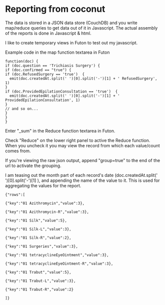 # Reporting from coconut

The data is stored in a JSON data store (CouchDB) and you write map/reduce queries to get data out of it in Javascript.
The actual assembly of the reports is done in Javascript & html.

I like to create temporary views in Futon to test out my javascript.

Example code in the map function textarea in Futon

    function(doc) {
    if (doc.question == 'Trichiasis Surgery') {
    if (doc.confirmed == "true") {
    if (doc.RefusedSurgery == 'true')  {
      emit(doc.createdAt.split(' ')[0].split('-')[1] + ' RefusedSurgery', 1)
    }
    if (doc.ProvidedEpilationConsultation == 'true')  {
      emit(doc.createdAt.split(' ')[0].split('-')[1] + ' ProvidedEpilationConsultation', 1)
    }
    // and so on...
    }
    }
    }

Enter "_sum" in the Reduce function textarea in Futon.

Check "Reduce" on the lower right panel to active the Reduce function. When you uncheck it you may view the record from
which each value/count comes from.

If you're viewing the raw json output, append "group=true" to the end of the url to activate the grouping.

I am teasing out the month part of each record's date (doc.createdAt.split(' ')[0].split('-')[1] ), and appending the name
of the value to it. This is used for aggregating the values for the report.

    {"rows":[

    {"key":"01 Azithromycin","value":3},

    {"key":"01 Azithromycin-R","value":3},

    {"key":"01 Silk","value":5},

    {"key":"01 Silk-L","value":3},

    {"key":"01 Silk-R","value":2},

    {"key":"01 Surgeries","value":3},

    {"key":"01 tetracyclineEyeOintment","value":3},

    {"key":"01 tetracyclineEyeOintment-R","value":3},

    {"key":"01 Trabut","value":5},

    {"key":"01 Trabut-L","value":3},

    {"key":"01 Trabut-R","value":2}

    ]}

